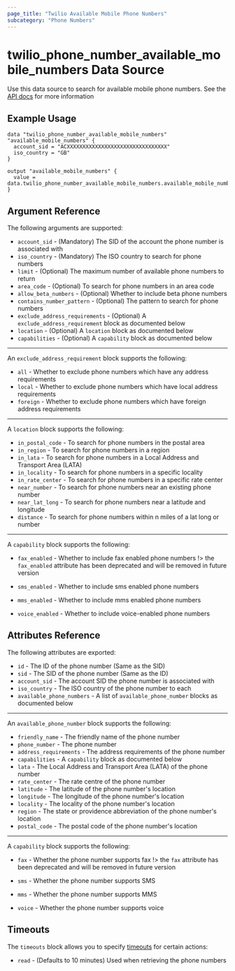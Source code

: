 ```yaml
---
page_title: "Twilio Available Mobile Phone Numbers"
subcategory: "Phone Numbers"
---
```


# twilio_phone_number_available_mobile_numbers Data Source

Use this data source to search for available mobile phone numbers. See the [API docs](https://www.twilio.com/docs/phone-numbers/api/availablephonenumber-mobile-resource) for more information

## Example Usage

```hcl
data "twilio_phone_number_available_mobile_numbers" "available_mobile_numbers" {
  account_sid = "ACXXXXXXXXXXXXXXXXXXXXXXXXXXXXXXXX"
  iso_country = "GB"
}

output "available_mobile_numbers" {
  value = data.twilio_phone_number_available_mobile_numbers.available_mobile_numbers.available_phone_numbers
}
```

## Argument Reference

The following arguments are supported:

- `account_sid` - (Mandatory) The SID of the account the phone number is associated with
- `iso_country` - (Mandatory) The ISO country to search for phone numbers
- `limit` - (Optional) The maximum number of available phone numbers to return
- `area_code` - (Optional) To search for phone numbers in an area code
- `allow_beta_numbers` - (Optional) Whether to include beta phone numbers
- `contains_number_pattern` - (Optional) The pattern to search for phone numbers
- `exclude_address_requirements` - (Optional) A `exclude_address_requirement` block as documented below
- `location` - (Optional) A `location` block as documented below
- `capabilities` - (Optional) A `capability` block as documented below

---

An `exclude_address_requirement` block supports the following:

- `all` - Whether to exclude phone numbers which have any address requirements
- `local` - Whether to exclude phone numbers which have local address requirements
- `foreign` - Whether to exclude phone numbers which have foreign address requirements

---

A `location` block supports the following:

- `in_postal_code` - To search for phone numbers in the postal area
- `in_region` - To search for phone numbers in a region
- `in_lata` - To search for phone numbers in a Local Address and Transport Area (LATA)
- `in_locality` - To search for phone numbers in a specific locality
- `in_rate_center` - To search for phone numbers in a specific rate center
- `near_number` - To search for phone numbers near an existing phone number
- `near_lat_long` - To search for phone numbers near a latitude and longitude
- `distance` - To search for phone numbers within n miles of a lat long or number

---

A `capability` block supports the following:

- `fax_enabled` - Whether to include fax enabled phone numbers
!> the `fax_enabled` attribute has been deprecated and will be removed in future version

- `sms_enabled` - Whether to include sms enabled phone numbers
- `mms_enabled` - Whether to include mms enabled phone numbers
- `voice_enabled` - Whether to include voice-enabled phone numbers

## Attributes Reference

The following attributes are exported:

- `id` - The ID of the phone number (Same as the SID)
- `sid` - The SID of the phone number (Same as the ID)
- `account_sid` - The account SID the phone number is associated with
- `iso_country` - The ISO country of the phone number to each
- `available_phone_numbers` - A list of `available_phone_number` blocks as documented below

---

An `available_phone_number` block supports the following:

- `friendly_name` - The friendly name of the phone number
- `phone_number` - The phone number
- `address_requirements` - The address requirements of the phone number
- `capabilities` - A `capability` block as documented below
- `lata` - The Local Address and Transport Area (LATA) of the phone number
- `rate_center` - The rate centre of the phone number
- `latitude` - The latitude of the phone number's location
- `longitude` - The longitude of the phone number's location
- `locality` - The locality of the phone number's location
- `region` - The state or providence abbreviation of the phone number's location
- `postal_code` - The postal code of the phone number's location

---

A `capability` block supports the following:

- `fax` - Whether the phone number supports fax
!> the `fax` attribute has been deprecated and will be removed in future version

- `sms` - Whether the phone number supports SMS
- `mms` - Whether the phone number supports MMS
- `voice` - Whether the phone number supports voice

## Timeouts

The `timeouts` block allows you to specify [timeouts](https://www.terraform.io/docs/configuration/resources.html#timeouts) for certain actions:

- `read` - (Defaults to 10 minutes) Used when retrieving the phone numbers
